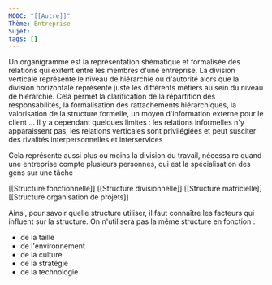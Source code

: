 ```yaml
---
MOOC: "[[Autre]]"
Thème: Entreprise
Sujet:
tags: []
---
```


Un organigramme est la représentation shématique et formalisée des relations qui exitent entre les membres d'une entreprise. La division verticale représente le niveau de hiérarchie ou d'autorité alors que la division horizontale représente juste les différents métiers au sein du niveau de hiérarchie.
Cela permet la clarification de la répartition des responsabilités, la formalisation des rattachements hiérarchiques, la valorisation de la structure formelle, un moyen d'information externe pour le client ... Il y a cependant quelques limites : les relations informelles n'y apparaissent pas, les relations verticales sont privilégiées et peut susciter des rivalités interpersonnelles et interservices

Cela représente aussi plus ou moins la division du travail, nécessaire quand une entreprise compte plusieurs personnes, qui est la spécialisation des gens sur une tâche

[[Structure fonctionnelle]]
[[Structure divisionnelle]]
[[Structure matricielle]]
[[Structure organisation de projets]]

Ainsi, pour savoir quelle structure utiliser, il faut connaître les facteurs qui influent sur la structure. On n'utilisera pas la même structure en fonction :

- de la taille
- de l'environnement
- de la culture
- de la stratégie
- de la technologie

